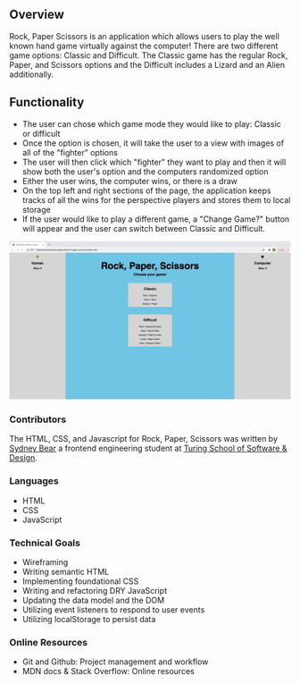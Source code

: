 ## Overview
Rock, Paper Scissors is an application which allows users to play the well known hand game virtually against the computer! There are two different game options: Classic and Difficult. The Classic game has the regular Rock, Paper, and Scissors options and the Difficult includes a Lizard and an Alien additionally.  

## Functionality
* The user can chose which game mode they would like to play: Classic or difficult
* Once the option is chosen, it will take the user to a view with images of all of the "fighter" options
* The user will then click which "fighter" they want to play and then it will show both the user's option and the computers randomized option
* Either the user wins, the computer wins, or there is a draw
* On the top left and right sections of the page, the application keeps tracks of all the wins for the perspective players and stores them to local storage
* If the user would like to play a different game, a "Change Game?" button will appear and the user can switch between Classic and Difficult.  

![](assets/full-game.gif)

### Contributors
The HTML, CSS, and Javascript for Rock, Paper, Scissors was written by [Sydney Bear](https://github.com/sydnerd) a frontend engineering student at [Turing School of Software & Design](https://turing.edu/).

### Languages
* HTML
* CSS
* JavaScript

### Technical Goals
* Wireframing
* Writing semantic HTML
* Implementing foundational CSS
* Writing and refactoring DRY JavaScript
* Updating the data model and the DOM
* Utilizing event listeners to respond to user events
* Utilizing localStorage to persist data

### Online Resources
* Git and Github: Project management and workflow
* MDN docs & Stack Overflow: Online resources
